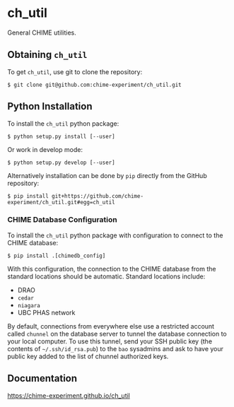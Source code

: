 # ch_util

General CHIME utilities.

## Obtaining `ch_util`

To get `ch_util`, use git to clone the repository:

	$ git clone git@github.com:chime-experiment/ch_util.git


## Python Installation

To install the `ch_util` python package:

	$ python setup.py install [--user]

Or work in develop mode:

	$ python setup.py develop [--user]

Alternatively installation can be done by `pip` directly from the GitHub repository:

    $ pip install git+https://github.com/chime-experiment/ch_util.git#egg=ch_util

### CHIME Database Configuration

To install the `ch_util` python package with configuration to connect to the CHIME database:

    $ pip install .[chimedb_config]

With this configuration, the connection to the CHIME database from the standard locations should
be automatic. Standard locations include:

* DRAO
* `cedar`
* `niagara`
* UBC PHAS network

By default, connections from everywhere else use a restricted account called `chunnel` on the
database server to tunnel the database connection to your local computer.  To use this tunnel, send
your SSH public key (the contents of `~/.ssh/id_rsa.pub`) to the `bao` sysadmins
and ask to have your public key added to the list of chunnel authorized keys.

## Documentation

https://chime-experiment.github.io/ch_util
